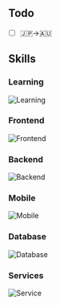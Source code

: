 ## Todo
- [ ] 🇯🇵→🇦🇺

## Skills

### Learning
![Learning](https://skillicons.dev/icons?i=kubernetes,react,rust,ts)

### Frontend
![Frontend](https://skillicons.dev/icons?i=bootstrap,css,html,js)

### Backend
![Backend](https://skillicons.dev/icons?i=go,dotnet,cs,java,spring,python,django,flask)<br/>

### Mobile
![Mobile](https://skillicons.dev/icons?i=dart,flutter,kotlin,swift)

### Database
![Database](https://skillicons.dev/icons?i=firebase,mongodb,mysql,redis,postgres,sqlite)

### Services
![Service](https://skillicons.dev/icons?i=aws,docker,heroku)

